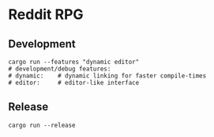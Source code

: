 # Reddit RPG

## Development

```terminal
cargo run --features "dynamic editor"
# development/debug features:
# dynamic:    # dynamic linking for faster compile-times
# editor:     # editor-like interface
```

## Release

```
cargo run --release
```
